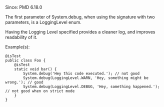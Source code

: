 Since: PMD 6.18.0

The first parameter of System.debug, when using the signature with two parameters, is a LoggingLevel enum.

Having the Logging Level specified provides a cleaner log, and improves readability of it.

Example(s):
```
@isTest
public class Foo {
    @isTest
    static void bar() {
        System.debug('Hey this code executed.'); // not good
        System.debug(LoggingLevel.WARN, 'Hey, something might be wrong.'); // good
        System.debug(LoggingLevel.DEBUG, 'Hey, something happened.'); // not good when on strict mode
    }
}
```
